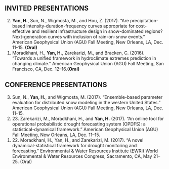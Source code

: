 ## INVITED PRESENTATIONS 
<ol reversed>
  <li><strong>Yan, H.</strong>, Sun, N., Wigmosta, M., and Hou, Z. (2017). “Are precipitation-based intensity-duration-frequency curves appropriate for cost-effective and resilient infrastructure design in snow-dominated regions? Next-generation curves with inclusion of rain-on-snow events.” American Geophysical Union (AGU) Fall Meeting, New Orleans, LA, Dec. 11–15. <strong>(Oral)</strong></li>
  <li>Moradkhani, H., <strong>Yan, H.</strong>, Zarekarizi, M., and Bracken, C. (2016). “Towards a unified framework in hydroclimate extremes prediction in changing climate.” American Geophysical Union (AGU) Fall Meeting, San Francisco, CA, Dec. 12–16.<strong>(Oral)</strong></li>
</ol>

## CONFERENCE PRESENTATIONS
<ol reversed>
  <li>Sun, N., <strong>Yan, H.</strong>, and Wigmosta, M. (2017). “Ensemble-based parameter evaluation for distributed snow modeling in the western United States.” American Geophysical Union (AGU) Fall Meeting, New Orleans, LA, Dec. 11–15.</li>
  <li>23.	Zarekarizi, M., Moradkhani, H., and <strong>Yan, H.</strong> (2017). “An online tool for operational probabilistic drought forecasting system (OPDFS): a statistical-dynamical framework.” American Geophysical Union (AGU) Fall Meeting, New Orleans, LA, Dec. 11–15.</li>
  <li>22.	Moradkhani, H., Yan, H., and Zarekarizi, M. (2017). “A novel dynamical-statistical framework for drought monitoring and forecasting.” Environmental & Water Resources Institute (EWRI) World Environmental & Water Resources Congress, Sacramento, CA, May 21–25. (Oral)</li>
    







</ol>
